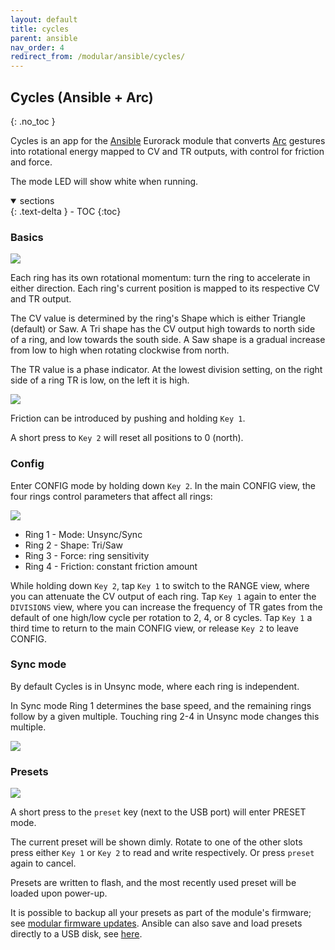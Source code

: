 ```yaml
---
layout: default
title: cycles
parent: ansible
nav_order: 4
redirect_from: /modular/ansible/cycles/
---
```


## Cycles (Ansible + Arc)
{: .no_toc }

Cycles is an app for the [Ansible](/docs/ansible) Eurorack module that converts [Arc](/docs/arc) gestures into rotational energy mapped to CV and TR outputs, with control for friction and force.

The mode LED will show white when running.

<details open markdown="block">
  <summary>
    sections
  </summary>
  {: .text-delta }
- TOC
{:toc}
</details>

### Basics

![](../images/ansible_CYCLES_1.2.png)

Each ring has its own rotational momentum: turn the ring to accelerate in either direction. Each ring's current position is mapped to its respective CV and TR output.

The CV value is determined by the ring's Shape which is either Triangle (default) or Saw. A Tri shape has the CV output high towards to north side of a ring, and low towards the south side. A Saw shape is a gradual increase from low to high when rotating clockwise from north.

The TR value is a phase indicator. At the lowest division setting, on the right side of a ring TR is low, on the left it is high.

![](../images/arc_CYCLES_main_mode_PHASE_1.2.png)

Friction can be introduced by pushing and holding `Key 1`.

A short press to `Key 2` will reset all positions to 0 (north).

### Config

Enter CONFIG mode by holding down `Key 2`. In the main CONFIG view, the four rings control parameters that affect all rings:

![](../images/arc_CYCLES_config_1.5.png)

 * Ring 1 - Mode: Unsync/Sync
 * Ring 2 - Shape: Tri/Saw
 * Ring 3 - Force: ring sensitivity
 * Ring 4 - Friction: constant friction amount

While holding down `Key 2`, tap `Key 1` to switch to the RANGE view, where you can attenuate the CV output of each ring. Tap `Key 1` again to enter the `DIVISIONS` view, where you can increase the frequency of TR gates from the default of one high/low cycle per rotation to 2, 4, or 8 cycles. Tap `Key 1` a third time to return to the main CONFIG view, or release `Key 2` to leave CONFIG.

### Sync mode

By default Cycles is in Unsync mode, where each ring is independent.

In Sync mode Ring 1 determines the base speed, and the remaining rings follow by a given multiple. Touching ring 2-4 in Unsync mode changes this multiple.

![](../images/arc_CYCLES_main_mode_SPEED_full_1.3.png)

### Presets

![](../images/arc_LEVELS_saveANDrecall_1.1.png)

A short press to the `preset` key (next to the USB port) will enter PRESET mode.

The current preset will be shown dimly. Rotate to one of the other slots press either `Key 1` or `Key 2` to read and write respectively. Or press `preset` again to cancel.

Presets are written to flash, and the most recently used preset will be loaded upon power-up.

It is possible to backup all your presets as part of the module's firmware; see [modular firmware updates](/docs/modular/update/). Ansible can also save and load presets directly to a USB disk, see [here](/docs/ansible#usb-disk-mode).
